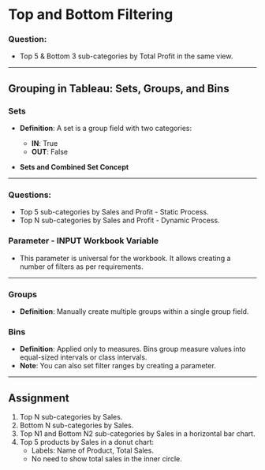 # Top and Bottom Filtering

### Question:
- Top 5 & Bottom 3 sub-categories by Total Profit in the same view.

---

## Grouping in Tableau: Sets, Groups, and Bins

### Sets
- **Definition**: A set is a group field with two categories:
  - **IN**: True
  - **OUT**: False

- **Sets and Combined Set Concept**

---

### Questions:
- Top 5 sub-categories by Sales and Profit - Static Process.
- Top N sub-categories by Sales and Profit - Dynamic Process.

### Parameter - INPUT Workbook Variable
- This parameter is universal for the workbook. It allows creating a number of filters as per requirements.

---

### Groups
- **Definition**: Manually create multiple groups within a single group field.

### Bins
- **Definition**: Applied only to measures. Bins group measure values into equal-sized intervals or class intervals.
- **Note**: You can also set filter ranges by creating a parameter.

---

## Assignment

1. Top N sub-categories by Sales.
2. Bottom N sub-categories by Sales.
3. Top N1 and Bottom N2 sub-categories by Sales in a horizontal bar chart.
4. Top 5 products by Sales in a donut chart:
   - Labels: Name of Product, Total Sales.
   - No need to show total sales in the inner circle.
